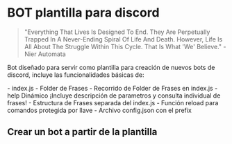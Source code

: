 BOT plantilla para discord
===

>"Everything That Lives Is Designed To End.  They Are Perpetually Trapped In A Never-Ending Spiral Of Life And Death.  However, Life Is All About The Struggle Within This Cycle. That Is What 'We' Believe." - Nier Automata

<p>Bot diseñado para servir como plantilla para creación de nuevos bots de discord, 
incluye las funcionalidades básicas de:</p>
- index.js
- Folder de Frases
- Recorrido de Folder de Frases en index.js
- help Dinámico ¡Incluye descripción de parametros y consulta individual de frases!
- Estructura de Frases separada del index.js
- Función reload para comandos protegida por llave
- Archivo config.json con el prefix

Crear un bot a partir de la plantilla 
-


